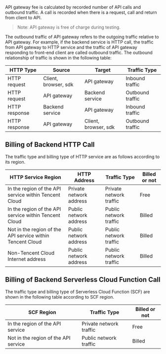 API gateway fee is calculated by recorded number of API calls and outbound traffic. A call is recorded when there is a request, call and return from client to API.
> Note: API gateway is free of charge during testing.

The outbound traffic of API gateway refers to the outgoing traffic relative to API gateway. For example, if the backend service is HTTP call, the traffic from API gateway to HTTP service and the traffic of API gateway responding to front-end client are called outbound traffic. The outbound relationship of traffic is shown in the following table:

| HTTP Type | Source | Target | Traffic Type |
| --- | --- | --- | --- |
| HTTP request | Client, browser, sdk | API gateway | Inbound traffic | 
| HTTP request | API gateway | Backend service | Outbound traffic | 
| HTTP response | Backend service | API gateway | Inbound traffic | 
| HTTP response | API gateway | Client, browser, sdk | Outbound traffic | 


## Billing of Backend HTTP Call

The traffic type and billing type of HTTP service are as follows according to its region.

| HTTP Service Region | HTTP Address | Traffic Type | Billed or not |
| ---          |   ---     | ---   | ---   |
| In the region of the API service within Tencent Cloud | Private network address | Private network traffic | Free | 
| In the region of the API service within Tencent Cloud | Public network address | Public network traffic | Billed | 
| Not in the region of the API service within Tencent Cloud | Public network address | Public network traffic | Billed | 
| Non-Tencent Cloud Internet address | Public network address | Public network traffic | Billed | 

## Billing of Backend Serverless Cloud Function Call

The traffic type and billing type of Serverless Cloud Function (SCF) are shown in the following table according to SCF region.

| SCF Region | Traffic Type | Billed or not |
| ---          |   ---     | ---      |
| In the region of the API service | Private network traffic | Free | 
| Not in the region of the API service | Public network traffic | Billed | 

